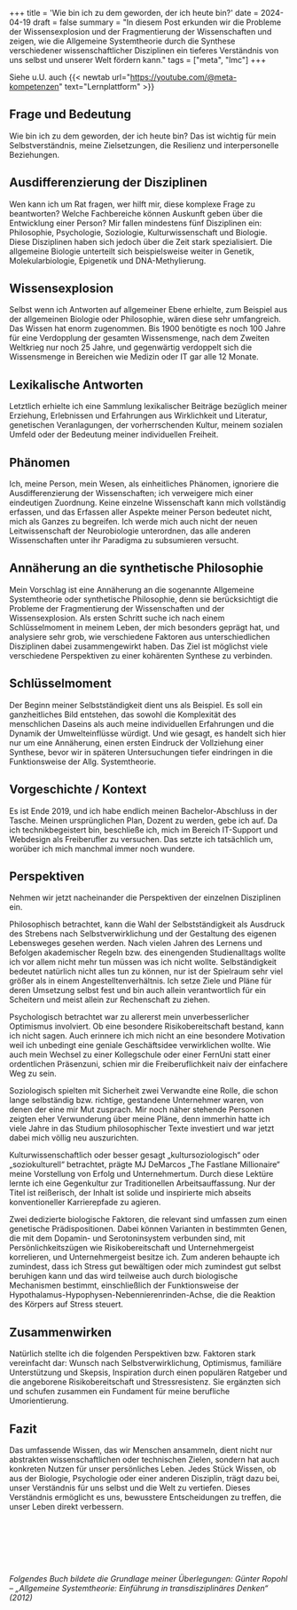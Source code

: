 +++
title = 'Wie bin ich zu dem geworden, der ich heute bin?'
date = 2024-04-19
draft = false
summary = "In diesem Post erkunden wir die Probleme der Wissensexplosion und der Fragmentierung der Wissenschaften und zeigen, wie die Allgemeine Systemtheorie durch die Synthese verschiedener wissenschaftlicher Disziplinen ein tieferes Verständnis von uns selbst und unserer Welt fördern kann."
tags = ["meta", "lmc"]
+++

Siehe u.U. auch {{< newtab url="https://youtube.com/@meta-kompetenzen" text="Lernplattform" >}}  

## Frage und Bedeutung
Wie bin ich zu dem geworden, der ich heute bin? Das ist wichtig für mein Selbstverständnis, meine Zielsetzungen, die Resilienz und interpersonelle Beziehungen. 

## Ausdifferenzierung der Disziplinen
Wen kann ich um Rat fragen, wer hilft mir, diese komplexe Frage zu beantworten? Welche Fachbereiche können Auskunft geben über die Entwicklung einer Person?
Mir fallen mindestens fünf Disziplinen ein: Philosophie, Psychologie, Soziologie, Kulturwissenschaft und Biologie. Diese Disziplinen haben sich jedoch über die Zeit stark spezialisiert. Die allgemeine Biologie unterteilt sich beispielsweise weiter in Genetik, Molekularbiologie, Epigenetik und DNA-Methylierung.

## Wissensexplosion
Selbst wenn ich Antworten auf allgemeiner Ebene erhielte, zum Beispiel aus der allgemeinen Biologie oder Philosophie, wären diese sehr umfangreich. Das Wissen hat enorm zugenommen. Bis 1900 benötigte es noch 100 Jahre für eine Verdopplung der gesamten Wissensmenge, nach dem Zweiten Weltkrieg nur noch 25 Jahre, und gegenwärtig verdoppelt sich die Wissensmenge in Bereichen wie Medizin oder IT gar alle 12 Monate.

## Lexikalische Antworten
Letztlich erhielte ich eine Sammlung lexikalischer Beiträge bezüglich meiner Erziehung, Erlebnissen und Erfahrungen aus Wirklichkeit und Literatur, genetischen Veranlagungen, der vorherrschenden Kultur, meinem sozialen Umfeld oder der Bedeutung meiner individuellen Freiheit.

## Phänomen
Ich, meine Person, mein Wesen, als einheitliches Phänomen, ignoriere die Ausdifferenzierung der Wissenschaften; ich verweigere mich einer eindeutigen Zuordnung. Keine einzelne Wissenschaft kann mich vollständig erfassen, und das Erfassen aller Aspekte meiner Person bedeutet nicht, mich als Ganzes zu begreifen. Ich werde mich auch nicht der neuen Leitwissenschaft der Neurobiologie unterordnen, das alle anderen Wissenschaften unter ihr Paradigma zu subsumieren versucht.

## Annäherung an die synthetische Philosophie
Mein Vorschlag ist eine Annäherung an die sogenannte Allgemeine Systemtheorie oder synthetische Philosophie, denn sie berücksichtigt die Probleme der Fragmentierung der Wissenschaften und der Wissensexplosion. Als ersten Schritt suche ich nach einem Schlüsselmoment in meinem Leben, der mich besonders geprägt hat, und analysiere sehr grob, wie verschiedene Faktoren aus unterschiedlichen Disziplinen dabei zusammengewirkt haben. Das Ziel ist möglichst viele verschiedene Perspektiven zu einer kohärenten Synthese zu verbinden.

## Schlüsselmoment
Der Beginn meiner Selbstständigkeit dient uns als Beispiel. Es soll ein ganzheitliches Bild entstehen, das sowohl die Komplexität des menschlichen Daseins als auch meine individuellen Erfahrungen und die Dynamik der Umwelteinflüsse würdigt.
Und wie gesagt, es handelt sich hier nur um eine Annäherung, einen ersten Eindruck der Vollziehung einer Synthese, bevor wir in späteren Untersuchungen tiefer eindringen in die Funktionsweise der Allg. Systemtheorie.

## Vorgeschichte / Kontext
Es ist Ende 2019, und ich habe endlich meinen Bachelor-Abschluss in der Tasche. Meinen ursprünglichen Plan, Dozent zu werden, gebe ich auf. Da ich technikbegeistert bin, beschließe ich, mich im Bereich IT-Support und Webdesign als Freiberufler zu versuchen. Das setzte ich tatsächlich um, worüber ich mich manchmal immer noch wundere.

## Perspektiven
Nehmen wir jetzt nacheinander die Perspektiven der einzelnen Disziplinen ein.

Philosophisch betrachtet, kann die Wahl der Selbstständigkeit als Ausdruck des Strebens nach Selbstverwirklichung und der Gestaltung des eigenen Lebensweges gesehen werden. Nach vielen Jahren des Lernens und Befolgen akademischer Regeln bzw. des einengenden Studienalltags wollte ich vor allem nicht mehr tun müssen was ich nicht wollte. Selbständigkeit bedeutet natürlich nicht alles tun zu können, nur ist der Spielraum sehr viel größer als in einem Angestelltenverhältnis. Ich setze Ziele und Pläne für deren Umsetzung selbst fest und bin auch allein verantwortlich für ein Scheitern und meist allein zur Rechenschaft zu ziehen. 

Psychologisch betrachtet war zu allererst mein unverbesserlicher Optimismus involviert. Ob eine besondere Risikobereitschaft bestand, kann ich nicht sagen. Auch erinnere ich mich nicht an eine besondere Motivation weil ich unbedingt eine geniale Geschäftsidee verwirklichen wollte. Wie auch mein Wechsel zu einer Kollegschule oder einer FernUni statt einer ordentlichen Präsenzuni, schien mir die Freiberuflichkeit naiv der einfachere Weg zu sein.

Soziologisch spielten mit Sicherheit zwei Verwandte eine Rolle, die schon lange selbständig bzw. richtige, gestandene Unternehmer waren, von denen der eine mir Mut zusprach. Mir noch näher stehende Personen zeigten eher Verwunderung über meine Pläne, denn immerhin hatte ich viele Jahre in das Studium philosophischer Texte investiert und war jetzt dabei mich völlig neu auszurichten. 

Kulturwissenschaftlich oder besser gesagt „kultursoziologisch“ oder „soziokulturell“ betrachtet, prägte MJ DeMarcos „The Fastlane Millionaire“ meine Vorstellung von Erfolg und Unternehmertum. Durch diese Lektüre lernte ich eine Gegenkultur zur Traditionellen Arbeitsauffassung. Nur der Titel ist reißerisch, der Inhalt ist solide und inspirierte mich abseits konventioneller Karrierepfade zu agieren.

Zwei dedizierte biologische Faktoren, die relevant sind umfassen zum einen genetische Prädispositionen. Dabei können Varianten in bestimmten Genen, die mit dem Dopamin- und Serotoninsystem verbunden sind, mit Persönlichkeitszügen wie Risikobereitschaft und Unternehmergeist korrelieren, und Unternehmergeist besitze ich. Zum anderen behaupte ich zumindest, dass ich Stress gut bewältigen oder mich zumindest gut selbst beruhigen kann und das wird teilweise auch durch biologische Mechanismen bestimmt, einschließlich der Funktionsweise der Hypothalamus-Hypophysen-Nebennierenrinden-Achse, die die Reaktion des Körpers auf Stress steuert.

## Zusammenwirken
Natürlich stellte ich die folgenden Perspektiven bzw. Faktoren stark vereinfacht dar: Wunsch nach Selbstverwirklichung, Optimismus, familiäre Unterstützung und Skepsis, Inspiration durch einen populären Ratgeber und die angeborene Risikobereitschaft und Stressresistenz. Sie ergänzten sich und schufen zusammen ein Fundament für meine berufliche Umorientierung.  

## Fazit
Das umfassende Wissen, das wir Menschen ansammeln, dient nicht nur abstrakten wissenschaftlichen oder technischen Zielen, sondern hat auch konkreten Nutzen für unser persönliches Leben. Jedes Stück Wissen, ob aus der Biologie, Psychologie oder einer anderen Disziplin, trägt dazu bei, unser Verständnis für uns selbst und die Welt zu vertiefen. Dieses Verständnis ermöglicht es uns, bewusstere Entscheidungen zu treffen, die unser Leben direkt verbessern.  

</br></br>  
</br></br> 

*Folgendes Buch bildete die Grundlage meiner Überlegungen: Günter Ropohl – „Allgemeine Systemtheorie: Einführung in transdisziplinäres Denken“ (2012)*